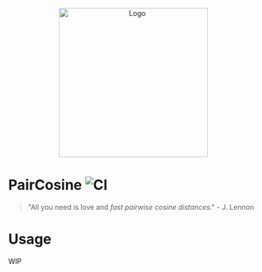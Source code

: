<p align="center">
    <img width="300" alt="Logo" src="https://user-images.githubusercontent.com/3115640/203899211-fff1c9d8-10cd-4a84-88b5-518a591cd1e5.jpeg">
</p>

# PairCosine ![CI](https://github.com/lfrati/paircosine/actions/workflows/test.yml/badge.svg)

> "All you need is love and _fast pairwise cosine distances_." - J. Lennon

# Usage
WIP
